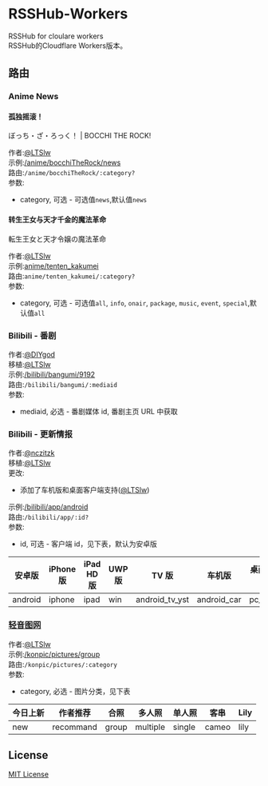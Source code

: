 # RSSHub-Workers

RSSHub for cloulare workers  
RSSHub的Cloudflare Workers版本。

## 路由

### Anime News

#### 孤独摇滚！

ぼっち・ざ・ろっく！ | BOCCHI THE ROCK!

作者:[@LTSlw](https://github.com/LTSlw)  
示例:[/anime/bocchiTheRock/news](/anime/bocchiTheRock/news)  
路由:`/anime/bocchiTheRock/:category?`  
参数:

+ category, 可选 - 可选值`news`,默认值`news`

#### 转生王女与天才千金的魔法革命

転生王女と天才令嬢の魔法革命

作者:[@LTSlw](https://github.com/LTSlw)  
示例:[anime/tenten_kakumei](anime/tenten_kakumei)  
路由:`anime/tenten_kakumei/:category?`  
参数:

+ category, 可选 - 可选值`all`, `info`, `onair`, `package`, `music`, `event`, `special`,默认值`all`

### Bilibili - 番剧

作者:[@DIYgod](https://github.com/DIYgod)  
移植:[@LTSlw](https://github.com/lw-tech-soft)  
示例:[/bilibili/bangumi/9192](/bilibili/bangumi/9192)  
路由:`/bilibili/bangumi/:mediaid`  
参数:

+ mediaid, 必选 - 番剧媒体 id, 番剧主页 URL 中获取

### Bilibili - 更新情报

作者:[@nczitzk](https://github.com/nczitzk)  
移植:[@LTSlw](https://github.com/lw-tech-soft)  
更改:

+ 添加了车机版和桌面客户端支持([@LTSlw](https://github.com/lw-tech-soft))

示例:[/bilibili/app/android](/bilibili/app/android)  
路由:`/bilibili/app/:id?`  
参数:

+ id, 可选 - 客户端 id，见下表，默认为安卓版

安卓版|iPhone 版|iPad HD 版|UWP 版|TV 版|车机版|桌面客户端
---|---|---|---|---|---|---
android|iphone|ipad|win|android_tv_yst|android_car|pc_client

### [轻音图网](https://picture.k-on.space/)

作者:[@LTSlw](https://github.com/LTSlw)  
示例:[/konpic/pictures/group](/konpic/pictures/group)  
路由:`/konpic/pictures/:category`  
参数:

+ category, 必选 - 图片分类，见下表

今日上新|作者推荐|合照|多人照|单人照|客串|Lily
---|---|---|---|---|---|---
new|recommand|group|multiple|single|cameo|lily

## License

[MIT License](https://raw.githubusercontent.com/lw-tech-soft/RSSHub-Workers/main/LICENSE)
